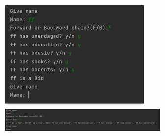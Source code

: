 ![Forward](https://raw.githubusercontent.com/PacliKilla/FIA/main/Lab_1_FIA/screenshots/Screenshot%202023-02-14%20163751.png)

![Backward](https://raw.githubusercontent.com/PacliKilla/FIA/main/Lab_1_FIA/screenshots/Screenshot%202023-02-14%20163816.png)

